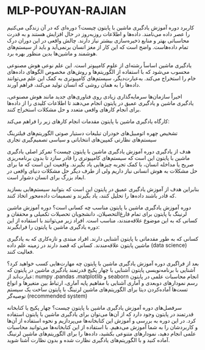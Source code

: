 # MLP-POUYAN-RAJIAN
کاربرد دوره آموزش یادگیری ماشین با پایتون چیست؟
دوره‌ای که در آن زندگی می‌کنیم را عصر داده می‌نامند. داده‌ها و اطلاعات روزبه‌روز در حال افزایش هستند و به قدرت محاسباتی بهتر و منابع ذخیره‌سازی بیشتر نیاز دارند. چالش واقعی در این دوران درک تمام داده‌هاست. واضح است که این کار از مغز انسان برنمی‌آید و باید از سیستم‌های هوشمند و ماشین‌ها بدین‌ منظور بهره برد.

یادگیری ماشین اساساً رشته‌ای از علوم کامپیوتر است. این علم نوعی هوش مصنوعی محسوب می‌شود که با استفاده از الگوریتم‌ها و روش‌های مخصوص الگوهای داده‌های خام را استخراج می‌کند. به‌عبارت‌دیگر، سیستم‌های کامپیوتری به کمک این علم می‌توانند داده‌ها را به همان روشی که انسان تولید می‌کند، فراهم آورند.

اخیراً سازمان‌ها سرمایه‌گذاری زیادی روی فناوری‌های جدید مانند هوش مصنوعی، یادگیری ماشین و یادگیری عمیق در پایتون انجام می‌دهند تا اطلاعات کلیدی را از داده‌ها برای انجام کارهای واقعی متعدد و حل مشکلات استخراج کنند.

کارگاه یادگیری ماشین با پایتون مقدمات انجام کارهای زیر را فراهم می‌کند:

تشخیص چهره
اتومبیل‌های خودران
تبلیغات
دستیار صوتی
الگوریتم‌های فیلترینگ
سیستم‌های نظارتی
کمپین‌های انتخاباتی و سیاسی
تصمیم‌گیری تجاری
 

هدف از یادگیری دوره آموزش یادگیری ماشین با پایتون چیست؟
تمرکز اصلی یادگیری ماشین با پایتون این است که سیستم‌های کامپیوتری را قادر سازد تا بدون برنامه‌ریزی صریح یا مداخله انسان، با کمک تجربه چیزهایی یاد بگیرند. واقعیت این است که ما برای حل مشکلات به هوش انسانی نیاز داریم ولی از طرف دیگر حل مشکلات دنیای واقعی در ابعاد بزرگ برای انسان دشوار است.

بنابراین هدف از آموزش یادگیری عمیق در پایتون این است که بتوانید سیستم‌هایی بسازید که قادر باشند داده‌ها را تحلیل کنند، یاد بگیرند و تصمیمات داده‌محور اتخاذ کنند.

 

دوره آموزش یادگیری ماشین با پایتون مناسب چه کسانی است؟
دوره آموزش ماشین لرنینگ با پایتون برای تمام فارغ‌التحصیلان، دانشجویان تحصیلات تکمیلی و محققان و کسانی که به این موضوع علاقه‌مندند، مناسب است. افراد زیر می‌توانند با استفاده از این دوره یادگیری ماشین با پایتون را فرابگیرند:

کسانی که به طور مقدماتی با پایتون آشنایی دارند.
افراد مبتدی و تازه‌کاری که به یادگیری ماشین پایتون علاقه‌مندند.
کسانی که قصد دارند در زمینه علم داده (data science) فعالیت کنند.
 

بعد از فراگیری دوره آموزش یادگیری ماشین با پایتون چه مهارت‌هایی کسب خواهید کرد؟
آشنایی با برنامه‌نویسی پایتون
آشنایی با چهار پکیج قدرتمند یادگیری ماشین در پایتون که عبارت‌اند از: numpy ،pandas ،matplotlib و seaborn
انجام محاسبات علمی در پایتون
رسم نمودارهای دوبعدی و آماری
آشنایی با مفاهیم پایه آماری، ارتباط بین متغیرها و انواع تست‌ها
آماده‌کردن دیتا برای الگوریتم‌های ماشین لرنینگ با پایتون
ساخت یک سیستم توصیه‌گر (recommended system)
 

سرفصل‌های دوره آموزش یادگیری ماشین با پایتون چیست؟
چهار پکیج یا کتابخانه قدرتمند در پایتون وجود دارد که از آن‌ها می‌توان برای یادگیری ماشین با پایتون استفاده کرد. در این دوره به بررسی و آموزش این کتابخانه‌ها می‌پردازیم و نحوه استفاده از آن‌ها و کاربردشان را به شما آموزش می‌دهیم. با استفاده از این کتابخانه‌ها می‌توانید محاسبات علمی انجام دهید، نمودارهای متنوعی بکشید، داده‌ها را برای الگوریتم‌های ماشین لرنینگ آماده کنید و با الگوریتم‌های یادگیری نظارت شده و بدون نظارت آشنا شوید.

 
